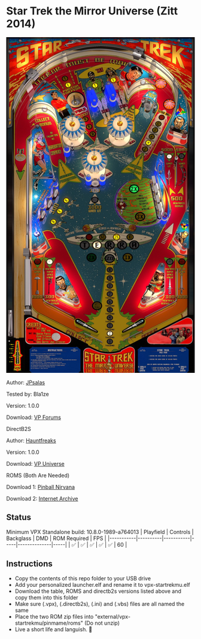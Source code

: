 # Star Trek the Mirror Universe (Zitt 2014)

![Table Preview](https://github.com/Bla1ze/vpx-images/blob/main/vpx-startrekmu.png)

Author: [JPsalas](https://www.vpforums.org/index.php?showuser=277)

Tested by: Bla1ze

Version: 1.0.0

Download: [VP Forums](https://www.vpforums.org/index.php?app=downloads&showfile=18568)

DirectB2S

Author: [Hauntfreaks](https://vpuniverse.com/profile/5216-hauntfreaks/)

Version: 1.0.0

Download: [VP Universe](https://vpuniverse.com/files/file/21439-star-trek-mirror-universe-bally-1978-b2s/)

ROMS (Both Are Needed)

Download 1: [Pinball Nirvana](https://pinballnirvana.com/forums/resources/startrek.2390/)

Download 2: [Internet Archive](https://archive.org/download/vpinmame/roms/roms.zip/startreb.zip)


## Status 

Minimum VPX Standalone build: 10.8.0-1989-a764013
| Playfield | Controls | Backglass | DMD | ROM Required | FPS | 
|-----------|----------|-----------|-----|--------------|-----|
| :white_check_mark: | :white_check_mark: | :white_check_mark: | :white_check_mark: | :white_check_mark: | 60 |

## Instructions

- Copy the contents of this repo folder to your USB drive
- Add your personalized launcher.elf and rename it to vpx-startrekmu.elf
- Download the table, ROMS and directb2s versions listed above and copy them into this folder
- Make sure (.vpx), (.directb2s), (.ini) and (.vbs) files are all named the same
- Place the two ROM zip files into "external/vpx-startrekmu/pinmame/roms" (Do not unzip)
- Live a short life and languish. 🖖
